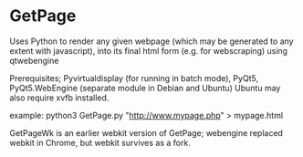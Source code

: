 # GetPage
Uses Python to render any given webpage (which may be generated to any extent with javascript), into its final html form (e.g. for webscraping) using qtwebengine

Prerequisites;  Pyvirtualdisplay (for running in batch mode), PyQt5, PyQt5.WebEngine  (separate module in Debian and Ubuntu)
Ubuntu may also require xvfb installed.

example: python3 GetPage.py "http://www.mypage.php" > mypage.html

GetPageWk is an earlier webkit version of GetPage;  webengine replaced webkit in Chrome, 
but webkit survives as a fork.



